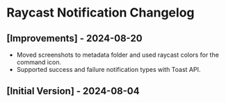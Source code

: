 # Raycast Notification Changelog

## [Improvements] - 2024-08-20

- Moved screenshots to metadata folder and used raycast colors for the command icon.
- Supported success and failure notification types with Toast API.

## [Initial Version] - 2024-08-04

